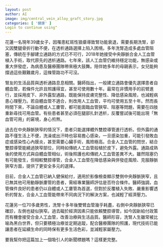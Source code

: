 ```yaml
---
layout: post
author: AI
image: img/central_vein_alloy_graft_story.jpg
categories: [ '健康' ]
Login to continue using"
---
```

花蓮一名現年39歲女子，因罹患紅斑性狼瘡導致腎功能衰退，需要長期洗腎，卻又因雙腿骨折行動不便，在透析通路選擇上陷入困境。多年洗腎造成多處血管阻塞，傳統在手腳建立通路的方式已不可行，2018年她接受中央靜脈合金人工血管植入手術，取代原先的透析通路。七年來，該人工血管仍維持穩定功能，無感染或重大併發症，為病患及醫療團隊帶來極大鼓舞。陪伴她多年的母親表示，女兒能夠撐過這些艱難歲月，這條管路功不可沒。  

腎友的生活品質與透析通路息息相關。醫師指出，一般建立通路會優先選擇患者自體血管，若條件允許且照護得宜，甚至可使用數十年。最常在非慣用手的前臂進行，並採用皮下、非外露型通路，既能保持皮膚完整性、降低感染風險，也減輕病患心理壓力。若自體血管不適合，則改用人工血管，平均可使用五至十年。然而長時間下來，不論自體或人工廔管，都可能面臨血管狹窄、阻塞等問題，需要在四肢重新尋找可用血管。有些患者甚至必須在腿部扎針透析，反覆嘗試後可能出現「無血管可用」的窘境，身心煎熬。  

過去在中央靜脈狹窄的情況下，患者只能選擇體外雙腔導管進行透析。但外露的通路不僅生活上不便，洗澡或出汗時也容易擔心感染，一旦感染加重，可能引發敗血症或感染性心內膜炎，甚至需要心臟手術，風險極高。合金人工血管的問世，結合雙腔導管能繞過狹窄部位，同時如傳統人工血管般植於皮下，避免外露。通路成熟後的使用方式與自體血管相似，術後照護也和傳統人工血管差異不大。雖然阻塞仍有可能發生，但相較雙腔導管，合金人工血管在降低感染與併發症風險、克服靜脈狹窄方面，提供了更安全多元的選擇。  

目前，合金人工血管已納入健保給付，適用於影像檢查顯示雙側中央靜脈狹窄，且已無其他可用動靜脈廔管的患者，需經專業醫師評估是否符合條件。醫師強調，血管條件良好的患者仍以自體或人工廔管為首選，但對於反覆植入失敗、嚴重影響透析的腎友，合金人工血管能帶來不同病況下的解決方案，也減輕了經濟壓力。  

花蓮另一位70多歲男性，洗腎十多年後雙臂血管幾乎耗盡，右側中央靜脈狹窄已確診，左側也疑似狹窄。過去礙於經濟因素只能依賴雙腔導管，如今因新給付政策而有機會接受合金人工血管，改善治療與生活品質。醫師形容，洗腎人生雖常被比喻為黑白世界，但只要積極治療並定期追蹤，配合醫療團隊的照護，現代技術已能讓患者在延續生命的同時保有更多生活色彩，並減輕家屬壓力。  

要我幫你把這篇加上一個吸引人的新聞標題嗎？這樣更完整。